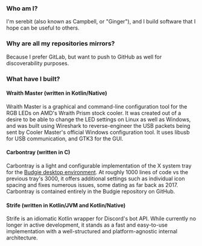 ### Who am I?

I'm serebit (also known as Campbell, or "Ginger"), and I build software that I hope can be useful to others.

### Why are all my repositories mirrors?

Because I prefer GitLab, but want to push to GitHub as well for discoverability purposes.

### What have I built?

#### Wraith Master (written in Kotlin/Native)

Wraith Master is a graphical and command-line configuration tool for the RGB LEDs on AMD's Wraith Prism stock cooler. It was created out of a desire to be able to change the LED settings on Linux as well as Windows, and was built using Wireshark to reverse-engineer the USB packets being sent by Cooler Master's official Windows configuration tool. It uses libusb for USB communication, and GTK3 for the GUI.

#### Carbontray (written in C)

Carbontray is a light and configurable implementation of the X system tray for the [Budgie desktop environment](https://github.com/solus-project/budgie-desktop). At roughly 1000 lines of code vs the previous tray's 3000, it offers additional settings such as individual icon spacing and fixes numerous issues, some dating as far back as 2017. Carbontray is contained entirely in the Budgie repository on GitHub.

#### Strife (written in Kotlin/JVM and Kotlin/Native)

Strife is an idiomatic Kotlin wrapper for Discord's bot API. While currently no longer in active development, it stands as a fast and easy-to-use implementation with a well-structured and platform-agnostic internal architecture.
